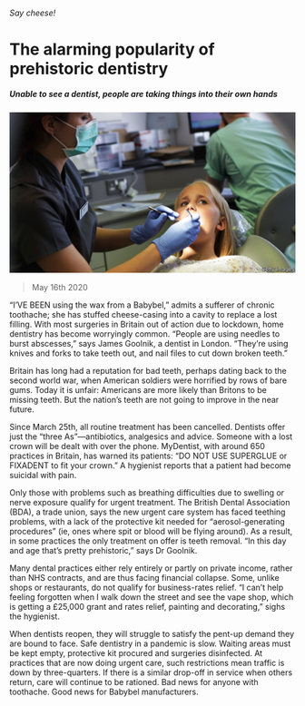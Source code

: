 ###### Say cheese!

# The alarming popularity of prehistoric dentistry 

##### Unable to see a dentist, people are taking things into their own hands 

![image](images/20200516_BRP002.jpg) 

> May 16th 2020 

“I’VE BEEN using the wax from a Babybel,” admits a sufferer of chronic toothache; she has stuffed cheese-casing into a cavity to replace a lost filling. With most surgeries in Britain out of action due to lockdown, home dentistry has become worryingly common. “People are using needles to burst abscesses,” says James Goolnik, a dentist in London. “They’re using knives and forks to take teeth out, and nail files to cut down broken teeth.”

Britain has long had a reputation for bad teeth, perhaps dating back to the second world war, when American soldiers were horrified by rows of bare gums. Today it is unfair: Americans are more likely than Britons to be missing teeth. But the nation’s teeth are not going to improve in the near future.


Since March 25th, all routine treatment has been cancelled. Dentists offer just the “three As”—antibiotics, analgesics and advice. Someone with a lost crown will be dealt with over the phone. MyDentist, with around 650 practices in Britain, has warned its patients: “DO NOT USE SUPERGLUE or FIXADENT to fit your crown.” A hygienist reports that a patient had become suicidal with pain.

Only those with problems such as breathing difficulties due to swelling or nerve exposure qualify for urgent treatment. The British Dental Association (BDA), a trade union, says the new urgent care system has faced teething problems, with a lack of the protective kit needed for “aerosol-generating procedures” (ie, ones where spit or blood will be flying around). As a result, in some practices the only treatment on offer is teeth removal. “In this day and age that’s pretty prehistoric,” says Dr Goolnik.

Many dental practices either rely entirely or partly on private income, rather than NHS contracts, and are thus facing financial collapse. Some, unlike shops or restaurants, do not qualify for business-rates relief. “I can’t help feeling forgotten when I walk down the street and see the vape shop, which is getting a £25,000 grant and rates relief, painting and decorating,” sighs the hygienist.

When dentists reopen, they will struggle to satisfy the pent-up demand they are bound to face. Safe dentistry in a pandemic is slow. Waiting areas must be kept empty, protective kit procured and surgeries disinfected. At practices that are now doing urgent care, such restrictions mean traffic is down by three-quarters. If there is a similar drop-off in service when others return, care will continue to be rationed. Bad news for anyone with toothache. Good news for Babybel manufacturers.

